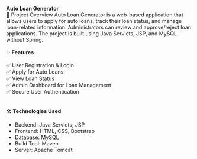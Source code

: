 <B>Auto Loan Generator</B> <br>
📌 Project Overview
Auto Loan Generator is a web-based application that allows users to apply for auto loans, track their loan status, and manage loan-related information. Administrators can review and approve/reject loan applications. The project is built using Java Servlets, JSP, and MySQL without Spring.
<br><br>
✨<b> Features</b><br><br>
✅ User Registration & Login<br>
✅ Apply for Auto Loans<br>
✅ View Loan Status<br>
✅ Admin Dashboard for Loan Management<br>
✅ Secure User Authentication<br>
<br><br>
🛠️ <b>Technologies Used</b><br>
<ul type="disc">
<li>Backend: Java Servlets, JSP</li>
<li>Frontend: HTML, CSS, Bootstrap</li>
<li>Database: MySQL</li>
<li>Build Tool: Maven</li>
<li>Server: Apache Tomcat</li>
</ul>
